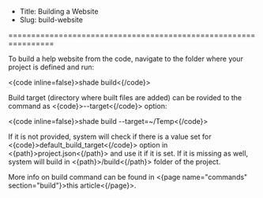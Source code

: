 * Title: Building a Website
* Slug: build-website

================================================================

To build a help website from the code, navigate to the folder where your project is defined and run:

<{code inline=false}>shade build<{/code}>

Build target (directory where built files are added) can be rovided to the command as <{code}>--target<{/code}> option:

<{code inline=false}>shade build --target=~/Temp<{/code}>

If it is not provided, system will check if there is a value set for <{code}>default_build_target<{/code}> option in <{path}>project.json<{/path}> and use it if it is set. If it is missing as well, system will build in <{path}>/build<{/path}> folder of the project.

More info on build command can be found in <{page name="commands" section="build"}>this article<{/page}>.